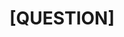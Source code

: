 ---
name: Question
about: ask any questions, which are interested you
title: "[QUESTION]"
labels: 'question'
assignees: wadikk83
projects: 'Learning telegram bot'

---